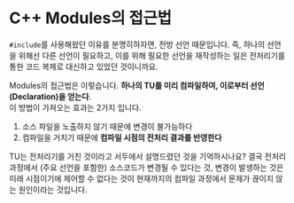 # C++ Modules의 접근법

`#include`를 사용해왔던 이유를 분명히하자면, 전방 선언 때문입니다. 즉, 하나의 선언을 위해선 다른 선언이 필요하고, 
이를 위해 필요한 선언을 재작성하는 일은 전처리기를 통한 코드 복제로 대신하고 있었던 것이니까요.

Modules의 접근법은 이렇습니다. **하나의 TU를 미리 컴파일하여, 이로부터 선언(Declaration)을 얻는다**.  
이 방법이 가져오는 효과는 2가지 입니다.

1. 소스 파일을 노출하지 않기 때문에 변경이 불가능하다
2. 컴파일을 거치기 때문에 **컴파일 시점의 전처리 결과를 반영한다**

TU는 전처리기를 거친 것이라고 서두에서 설명드렸던 것을 기억하시나요? 
결국 전처리 과정에서 (주요 선언을 포함한) 소스코드가 변경될 수 있다는 것, 변경이 발생하는 것은 미래 시점이기에 제어할 수 없다는 것이 현재까지의 컴파일 과정에서 문제가 끊이지 않는 원인이라는 것입니다.

